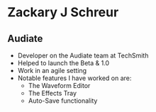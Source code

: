 # Zackary J Schreur

## Audiate 
- Developer on the Audiate team at TechSmith
- Helped to launch the Beta & 1.0 
- Work in an agile setting
- Notable features I have worked on are:
  - The Waveform Editor
  - The Effects Tray
  - Auto-Save functionality
